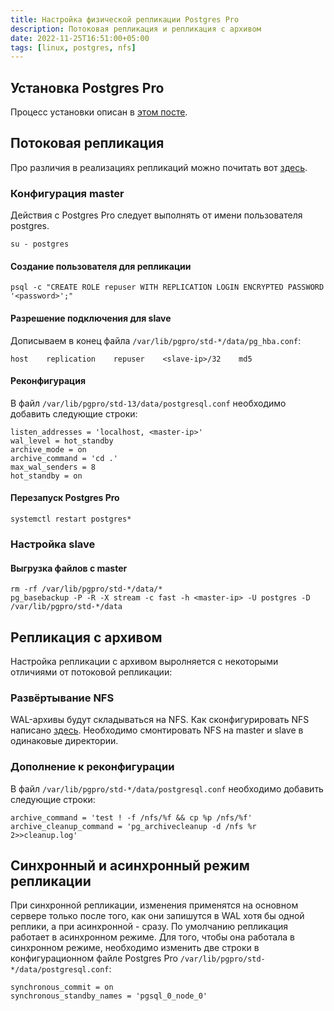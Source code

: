 ```yaml
---
title: Настройка физической репликации Postgres Pro
description: Потоковая репликация и репликация с архивом
date: 2022-11-25T16:51:00+05:00
tags: [linux, postgres, nfs]
---
```

## Установка Postgres Pro
Процесс установки описан в [этом посте](//fruw.org/posts/postgres-pro-astra-se).

## Потоковая репликация
Про различия в реализациях репликаций можно почитать вот [здесь](//edu.postgrespro.ru/dba3/dba3_04_replica_physical.pdf).

### Конфигурация master
Действия с Postgres Pro следует выполнять от имени пользователя postgres.
```shell
su - postgres
```

#### Создание пользователя для репликации
```shell
psql -c "CREATE ROLE repuser WITH REPLICATION LOGIN ENCRYPTED PASSWORD '<password>';"
```

#### Разрешение подключения для slave
Дописываем в конец файла `/var/lib/pgpro/std-*/data/pg_hba.conf`:

```
host    replication    repuser    <slave-ip>/32    md5
```

#### Реконфигурация 
В файл `/var/lib/pgpro/std-13/data/postgresql.conf` необходимо добавить следующие строки:

```
listen_addresses = 'localhost, <master-ip>'
wal_level = hot_standby
archive_mode = on
archive_command = 'cd .'
max_wal_senders = 8
hot_standby = on
```

#### Перезапуск Postgres Pro
```shell
systemctl restart postgres*
```

### Настройка slave

#### Выгрузка файлов с master
```shell
rm -rf /var/lib/pgpro/std-*/data/*
pg_basebackup -P -R -X stream -c fast -h <master-ip> -U postgres -D /var/lib/pgpro/std-*/data
```

## Репликация с архивом
Настройка репликации с архивом выролняется с некоторыми отличиями от потоковой репликации:

### Развёртывание NFS
WAL-архивы будут складываться на NFS. Как сконфигурировать NFS написано [здесь](//fruw.org/posts/linux-nfs).
Необходимо смонтировать NFS на master и slave в одинаковые директории.

### Дополнение к реконфигурации 
В файл `/var/lib/pgpro/std-*/data/postgresql.conf` необходимо добавить следующие строки:

```
archive_command = 'test ! -f /nfs/%f && cp %p /nfs/%f'
archive_cleanup_command = 'pg_archivecleanup -d /nfs %r 2>>cleanup.log'
```

## Синхронный и асинхронный режим репликации
При синхронной репликации, изменения применятся на основном сервере только после того, как они запишутся в WAL хотя бы одной реплики, а при асинхронной - сразу. 
По умолчанию репликация работает в асинхронном режиме. 
Для того, чтобы она работала в синхронном режиме, необходимо изменить две строки в конфигурационном файле Postgres Pro `/var/lib/pgpro/std-*/data/postgresql.conf`:

```
synchronous_commit = on
synchronous_standby_names = 'pgsql_0_node_0'
```
